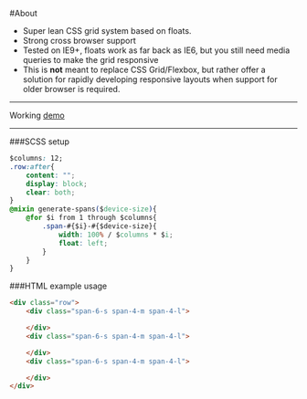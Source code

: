 #About

- Super lean CSS grid system based on floats.
- Strong cross browser support
- Tested on IE9+, floats work as far back as IE6, but you still need media queries to make the grid responsive
- This is **not** meant to replace CSS Grid/Flexbox, but rather offer a solution for rapidly developing responsive layouts when support for older browser is required.

-------------
Working [demo](https://codepen.io/railaru/pen/yGyBmq?editors=1100 "demo")

-------------

###SCSS setup
```css
$columns: 12;
.row:after{
    content: "";
    display: block;
    clear: both;
}
@mixin generate-spans($device-size){
    @for $i from 1 through $columns{
        .span-#{$i}-#{$device-size}{
            width: 100% / $columns * $i;
            float: left;
        }
    }
}
```

###HTML example usage
```html
<div class="row">
	<div class="span-6-s span-4-m span-4-l">

	</div>
	<div class="span-6-s span-4-m span-4-l">

	</div>
	<div class="span-6-s span-4-m span-4-l">

	</div>
</div>
```
